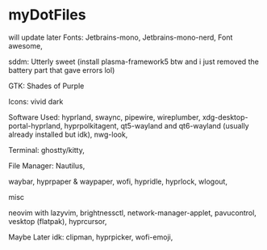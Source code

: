 # myDotFiles
will update later
Fonts:
Jetbrains-mono,
Jetbrains-mono-nerd,
Font awesome,

sddm: Utterly sweet (install plasma-framework5 btw and i just removed the battery part that gave errors lol)

GTK: Shades of Purple

Icons: vivid dark

Software Used:
hyprland,
swaync,
pipewire, wireplumber,
xdg-desktop-portal-hyprland,
hyprpolkitagent,
qt5-wayland and qt6-wayland (usually already installed but idk),
nwg-look,

Terminal: ghostty/kitty, 

File Manager: Nautilus,

waybar,
hyprpaper & waypaper,
wofi,
hypridle,
hyprlock,
wlogout,

misc

neovim with lazyvim,
brightnessctl,
network-manager-applet,
pavucontrol,
vesktop (flatpak),
hyprcursor,


Maybe Later idk:
clipman,
hyprpicker,
wofi-emoji,

